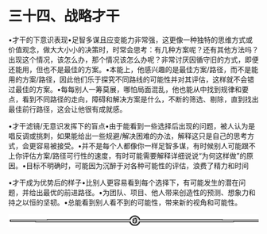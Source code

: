 # 三十四、战略才干

•才干的下意识表现•足智多谋且应变能力非常强，这更像一种独特的思维方式或价值观念，做大大小小的决策时，时常会思考：有几种方案呢？还有其他方法吗？出现这个情况，该怎么办，那个情况该怎么办呢？非常讨厌因循守旧的方式，即便还能用，但也不是最佳的方案。•本能上，他感兴趣的是最佳方案/路径，而不是能用的方案/路径，因此他们乐于探究不同路线的可能性并对其评估，这样就不会错过最佳的方案。•每每别人一筹莫展，哪怕局面混乱，他也能从中找到规律和要点，看到不同路径的走向，障碍和解决方案是什么，不断的筛选、剔除，直到找出最佳前行路径，这会让他很有成就感。

•才干滤镜/无意识发挥下的盲点•由于能看到一些选择后出现的问题，被人认为是唱反调或挑刺，如果能给出一些规避/解决困难的办法，解释这只是自己的思考方式，会更容易被接受。•并不是每个人都像你一样足智多谋，有时候别人可能跟不上你评估方案/路径可行性的速度，有时可能需要解释详细说说“为何这样做”的原因。•目标不明确时，可能因为沉醉于对各种可能性的评估，浪费了精力和时间

•才干成为优势后的样子•比别人更容易看到每个选择下，有可能发生的潜在问题，并给出最优的前进路径。•为团队、项目、他人带来创造性的预测、想象力和持之以恒的坚韧。•总能看到别人看不到的可能性，带来新的视角和可能性。

![](img/6c7de331872a8117bb5e80b7aec8953a.png)